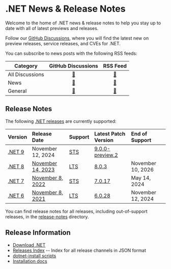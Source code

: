 # .NET News & Release Notes

Welcome to the home of .NET news & release notes to help you stay up to date with all of latest previews and releases. 

Follow our [GitHub Discussions](https://github.com/dotnet/core/discussions), where you will find the latest new on preview releases, service releases, and CVEs for .NET.

You can subscribe to news posts with the following RSS feeds:

| Category | GitHub Discussions | RSS Feed |
| --- | :--: | :--: |
| All Discussions | [🔗](https://github.com/dotnet/core/discussions) | [🔗](https://github.com/dotnet/core/discussions.atom) |
| News | [🔗](https://github.com/dotnet/core/discussions/categories/news) | [🔗](https://github.com/dotnet/core/discussions/categories/news.atom) |
| General  | [🔗](https://github.com/dotnet/core/discussions/categories/general) | [🔗](https://github.com/dotnet/core/discussions/categories/general.atom) |

## Release Notes

The following [.NET releases](./releases.md) are currently supported:

|  Version  | Release Date | Support | Latest Patch Version | End of Support |
| :-- | :-- | :-- | :-- | :-- |
| [.NET 9](release-notes/9.0/README.md) | November 12, 2024 | [STS][policies] | [9.0.0-preview.2][9.0.0-preview.2] |  |
| [.NET 8](release-notes/8.0/README.md) | [November 14, 2023](https://devblogs.microsoft.com/dotnet/announcing-dotnet-8/) | [LTS][policies] | [8.0.3][8.0.3] | November 10, 2026 |
| [.NET 7](release-notes/7.0/README.md) | [November 8, 2022](https://devblogs.microsoft.com/dotnet/announcing-dotnet-7/) | [STS][policies] | [7.0.17][7.0.17] | May 14, 2024 |
| [.NET 6](release-notes/6.0/README.md) | [November 8, 2021](https://devblogs.microsoft.com/dotnet/announcing-net-6/) | [LTS][policies] | [6.0.28][6.0.28]  | November 12, 2024 |


You can find release notes for all releases, including out-of-support releases, in the [release-notes](release-notes) directory.

[9.0.0-preview.2]: release-notes/9.0/preview/preview2/9.0.0-preview.2.md
[8.0.3]: release-notes/8.0/8.0.3/8.0.3.md
[7.0.17]: release-notes/7.0/7.0.17/7.0.17.md
[6.0.28]: release-notes/6.0/6.0.28/6.0.28.md

## Release Information

* [Download .NET](https://dotnet.microsoft.com/download/dotnet)
* [Releases Index][releases-index.json] -- Index for all release channels in JSON format
* [dotnet-install scripts](https://learn.microsoft.com/dotnet/core/tools/dotnet-install-script)
* [Installation docs](https://learn.microsoft.com/dotnet/core/install/)

[releases-index.json]: https://dotnetcli.blob.core.windows.net/dotnet/release-metadata/releases-index.json
[policies]: release-policies.md
